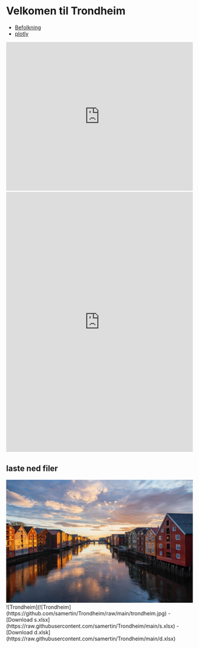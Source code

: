 # Velkomen til Trondheim
- [Befolkning](./Befolkning)
- [plotly](./plotly)
<!-- Copy and paste the embed code provided by YouTube here -->
<iframe width="100%" height="400" src="https://www.youtube.com/embed/q1_wXN4TaCk" frameborder="0" allow="accelerometer; autoplay; clipboard-write; encrypted-media; gyroscope; picture-in-picture" allowfullscreen></iframe>

<iframe width="100%" height="700" src="https://samertin.github.io/test/" frameborder="0"></iframe>

## laste ned filer
<img src="https://raw.githubusercontent.com/samertin/Trondheim/main/trondheim.jpg" alt="Trondheim">
![Trondheim](![Trondheim](https://github.com/samertin/Trondheim/raw/main/trondheim.jpg)
- [Download s.xlsx](https://raw.githubusercontent.com/samertin/Trondheim/main/s.xlsx)
- [Download d.xlsk](https://raw.githubusercontent.com/samertin/Trondheim/main/d.xlsx)
<head>
    <link rel="stylesheet" type="text/css" href="/[path-to-your](https://raw.githubusercontent.com/samertin/Trondheim/main)https://path-to-your/custom.css">
</head>
